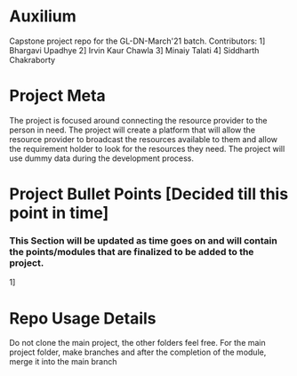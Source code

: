# Auxilium

Capstone project repo for the GL-DN-March'21 batch. 
Contributors:
1] Bhargavi Upadhye
2] Irvin Kaur Chawla
3] Minaiy Talati
4] Siddharth Chakraborty

# Project Meta

The project is focused around connecting the resource provider to the person in need.
The project will create a platform that will allow the resource provider to broadcast the resources available to them and allow the requirement holder to look for the resources they need.
The project will use dummy data during the development process.

# Project Bullet Points [Decided till this point in time]
### This Section will be updated as time goes on and will contain the points/modules that are finalized to be added to the project.

1]

# Repo Usage Details
Do not clone the main project, the other folders feel free.
For the main project folder, make branches and after the completion of the module, merge it into the main branch